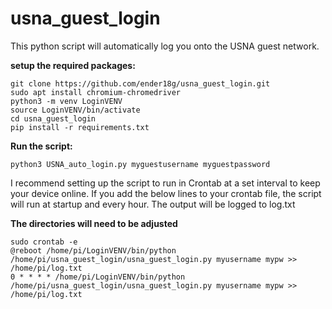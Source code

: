 # usna_guest_login


This python script will automatically log you onto the USNA guest network.

**setup the required packages:**
```
git clone https://github.com/ender18g/usna_guest_login.git
sudo apt install chromium-chromedriver
python3 -m venv LoginVENV
source LoginVENV/bin/activate
cd usna_guest_login
pip install -r requirements.txt
```

**Run the script:**
```
python3 USNA_auto_login.py myguestusername myguestpassword
```



I recommend setting up the script to run in Crontab at a set interval to keep your device online.
If you add the below lines to your crontab file, the script will run at startup and every hour.  The output will be logged to log.txt

 **The directories will need to be adjusted**


```
sudo crontab -e
@reboot /home/pi/LoginVENV/bin/python /home/pi/usna_guest_login/usna_guest_login.py myusername mypw >> /home/pi/log.txt
0 * * * * /home/pi/LoginVENV/bin/python /home/pi/usna_guest_login/usna_guest_login.py myusername mypw >> /home/pi/log.txt
```
